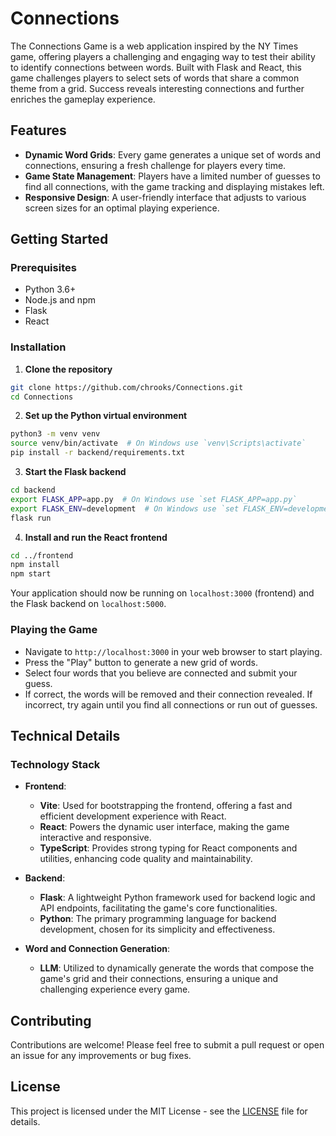 # Connections

The Connections Game is a web application inspired by the NY Times game, offering players a challenging and engaging way to test their ability to identify connections between words. Built with Flask and React, this game challenges players to select sets of words that share a common theme from a grid. Success reveals interesting connections and further enriches the gameplay experience.

## Features

- **Dynamic Word Grids**: Every game generates a unique set of words and connections, ensuring a fresh challenge for players every time.
- **Game State Management**: Players have a limited number of guesses to find all connections, with the game tracking and displaying mistakes left.
- **Responsive Design**: A user-friendly interface that adjusts to various screen sizes for an optimal playing experience.

## Getting Started

### Prerequisites

- Python 3.6+
- Node.js and npm
- Flask
- React

### Installation

1. **Clone the repository**

```bash
git clone https://github.com/chrooks/Connections.git
cd Connections
```

2. **Set up the Python virtual environment**

```bash
python3 -m venv venv
source venv/bin/activate  # On Windows use `venv\Scripts\activate`
pip install -r backend/requirements.txt
```

3. **Start the Flask backend**

```bash
cd backend
export FLASK_APP=app.py  # On Windows use `set FLASK_APP=app.py`
export FLASK_ENV=development  # On Windows use `set FLASK_ENV=development`
flask run
```

4. **Install and run the React frontend**

```bash
cd ../frontend
npm install
npm start
```

Your application should now be running on `localhost:3000` (frontend) and the Flask backend on `localhost:5000`.

### Playing the Game

- Navigate to `http://localhost:3000` in your web browser to start playing.
- Press the "Play" button to generate a new grid of words.
- Select four words that you believe are connected and submit your guess.
- If correct, the words will be removed and their connection revealed. If incorrect, try again until you find all connections or run out of guesses.

## Technical Details

### Technology Stack

- **Frontend**:

  - **Vite**: Used for bootstrapping the frontend, offering a fast and efficient development experience with React.
  - **React**: Powers the dynamic user interface, making the game interactive and responsive.
  - **TypeScript**: Provides strong typing for React components and utilities, enhancing code quality and maintainability.

- **Backend**:

  - **Flask**: A lightweight Python framework used for backend logic and API endpoints, facilitating the game's core functionalities.
  - **Python**: The primary programming language for backend development, chosen for its simplicity and effectiveness.

- **Word and Connection Generation**:
  - **LLM**: Utilized to dynamically generate the words that compose the game's grid and their connections, ensuring a unique and challenging experience every game.

## Contributing

Contributions are welcome! Please feel free to submit a pull request or open an issue for any improvements or bug fixes.

## License

This project is licensed under the MIT License - see the [LICENSE](LICENSE) file for details.
